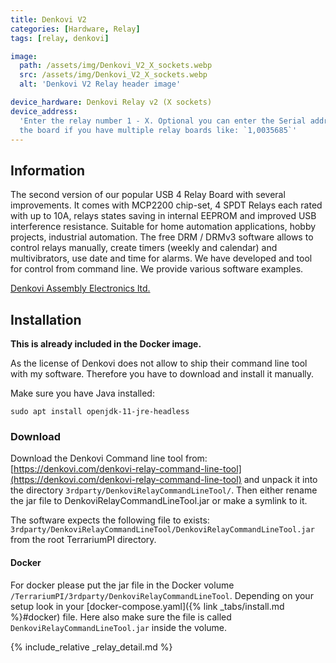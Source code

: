 ```yaml
---
title: Denkovi V2
categories: [Hardware, Relay]
tags: [relay, denkovi]

image:
  path: /assets/img/Denkovi_V2_X_sockets.webp
  src: /assets/img/Denkovi_V2_X_sockets.webp
  alt: 'Denkovi V2 Relay header image'

device_hardware: Denkovi Relay v2 (X sockets)
device_address:
  'Enter the relay number 1 - X. Optional you can enter the Serial address of
  the board if you have multiple relay boards like: `1,0035685`'
---
```


## Information

The second version of our popular USB 4 Relay Board with several improvements.
It comes with MCP2200 chip-set, 4 SPDT Relays each rated with up to 10A, relays
states saving in internal EEPROM and improved USB interference resistance.
Suitable for home automation applications, hobby projects, industrial
automation. The free DRM / DRMv3 software allows to control relays manually,
create timers (weekly and calendar) and multivibrators, use date and time for
alarms. We have developed and tool for control from command line. We provide
various software examples.

[Denkovi Assembly Electronics ltd.](https://denkovi.com/usb-relay-board-four-channels-for-home-automation-v2)

## Installation

**This is already included in the Docker image.**

As the license of Denkovi does not allow to ship their command line tool with my
software. Therefore you have to download and install it manually.

Make sure you have Java installed:

```console
sudo apt install openjdk-11-jre-headless
```

### Download

Download the Denkovi Command line tool from:
[https://denkovi.com/denkovi-relay-command-line-tool](https://denkovi.com/denkovi-relay-command-line-tool)
and unpack it into the directory `3rdparty/DenkoviRelayCommandLineTool/`. Then
either rename the jar file to DenkoviRelayCommandLineTool.jar or make a symlink
to it.

The software expects the following file to exists:
`3rdparty/DenkoviRelayCommandLineTool/DenkoviRelayCommandLineTool.jar` from the
root TerrariumPI directory.

#### Docker

For docker please put the jar file in the Docker volume
`/TerrariumPI/3rdparty/DenkoviRelayCommandLineTool`. Depending on your setup
look in your [docker-compose.yaml]({% link _tabs/install.md %}#docker) file.
Here also make sure the file is called `DenkoviRelayCommandLineTool.jar` inside
the volume.

{% include_relative _relay_detail.md %}
